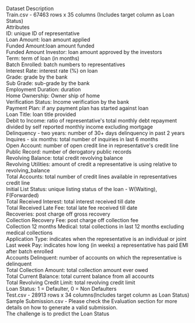 Dataset Description</br>
Train.csv - 67463 rows x 35 columns (Includes target column as Loan Status)</br>
Attributes</br>
ID: unique ID of representative</br>
Loan Amount: loan amount applied</br>
Funded Amount:loan amount funded</br>
Funded Amount Investor: loan amount approved by the investors</br>
Term: term of loan (in months)</br>
Batch Enrolled: batch numbers to representatives</br>
Interest Rate: interest rate (%) on loan</br>
Grade: grade by the bank</br>
Sub Grade: sub-grade by the bank</br>
Employment Duration: duration</br>
Home Ownership: Owner ship of home</br>
Verification Status: Income verification by the bank</br>
Payment Plan: if any payment plan has started against loan</br>
Loan Title: loan title provided</br>
Debit to Income: ratio of representative's total monthly debt repayment divided by self reported monthly income excluding mortgage</br>
Delinquency - two years: number of 30+ days delinquency in past 2 years</br>
Inquires - six months: total number of inquiries in last 6 months</br>
Open Account: number of open credit line in representative's credit line</br>
Public Record: number of derogatory public records</br>
Revolving Balance: total credit revolving balance</br>
Revolving Utilities: amount of credit a representative is using relative to revolving_balance</br>
Total Accounts: total number of credit lines available in representatives credit line</br>
Initial List Status: unique listing status of the loan - W(Waiting), F(Forwarded)</br>
Total Received Interest: total interest received till date</br>
Total Received Late Fee: total late fee received till date</br>
Recoveries: post charge off gross recovery</br>
Collection Recovery Fee: post charge off collection fee</br>
Collection 12 months Medical: total collections in last 12 months excluding medical collections</br>
Application Type: indicates when the representative is an individual or joint</br>
Last week Pay: indicates how long (in weeks) a representative has paid EMI after batch enrolled</br>
Accounts Delinquent: number of accounts on which the representative is delinquent</br>
Total Collection Amount: total collection amount ever owed</br>
Total Current Balance: total current balance from all accounts</br>
Total Revolving Credit Limit: total revolving credit limit</br>
Loan Status: 1 = Defaulter, 0 = Non Defaulters</br>
Test.csv - 28913 rows x 34 columns(Includes target column as Loan Status)</br>
Sample Submission.csv -  Please check the Evaluation section for more details on how to generate a valid submission.</br>
The challenge is to predict the Loan Status</br>
